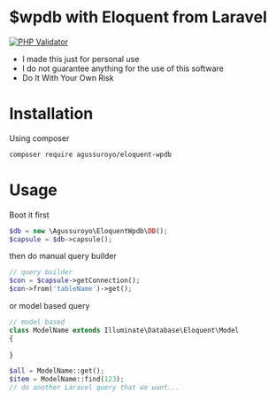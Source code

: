 # $wpdb with Eloquent from Laravel

[![PHP Validator](https://github.com/jonyextenz/eloquent-wpdb/actions/workflows/php.yml/badge.svg)](https://github.com/jonyextenz/eloquent-wpdb/actions/workflows/php.yml)

- I made this just for personal use
- I do not guarantee anything for the use of this software
- Do It With Your Own Risk

# Installation

Using composer
```bash
composer require agussuroyo/eloquent-wpdb
```

# Usage

Boot it first
```php
$db = new \Agussuroyo\EloquentWpdb\DB();
$capsule = $db->capsule();
```

then do manual query builder
```php
// query builder
$con = $capsule->getConnection();
$con->from('tableName')->get();
```

or model based query
```php
// model based
class ModelName extends Illuminate\Database\Eloquent\Model
{
    
}

$all = ModelName::get();
$item = ModelName::find(123);
// do another Laravel query that we want...
```